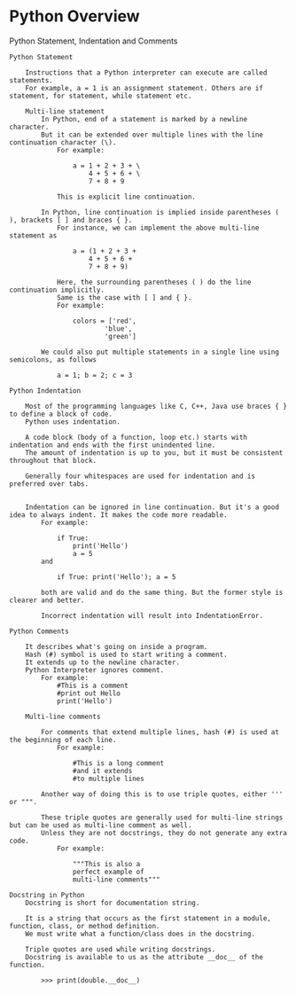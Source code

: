# Python Overview

Python Statement, Indentation and Comments

    Python Statement

        Instructions that a Python interpreter can execute are called statements.
        For example, a = 1 is an assignment statement. Others are if statement, for statement, while statement etc.

        Multi-line statement
            In Python, end of a statement is marked by a newline character.
            But it can be extended over multiple lines with the line continuation character (\).
                For example:

                    a = 1 + 2 + 3 + \
                        4 + 5 + 6 + \
                        7 + 8 + 9

                This is explicit line continuation.

            In Python, line continuation is implied inside parentheses ( ), brackets [ ] and braces { }.
                For instance, we can implement the above multi-line statement as

                    a = (1 + 2 + 3 +
                        4 + 5 + 6 +
                        7 + 8 + 9)

                Here, the surrounding parentheses ( ) do the line continuation implicitly.
                Same is the case with [ ] and { }.
                For example:

                    colors = ['red',
                            'blue',
                            'green']

            We could also put multiple statements in a single line using semicolons, as follows

                a = 1; b = 2; c = 3

    Python Indentation

        Most of the programming languages like C, C++, Java use braces { } to define a block of code.
        Python uses indentation.

        A code block (body of a function, loop etc.) starts with indentation and ends with the first unindented line.
        The amount of indentation is up to you, but it must be consistent throughout that block.

        Generally four whitespaces are used for indentation and is preferred over tabs.


        Indentation can be ignored in line continuation. But it's a good idea to always indent. It makes the code more readable.
            For example:

                if True:
                    print('Hello')
                    a = 5
            and

                if True: print('Hello'); a = 5

            both are valid and do the same thing. But the former style is clearer and better.

            Incorrect indentation will result into IndentationError.

    Python Comments

        It describes what's going on inside a program.
        Hash (#) symbol is used to start writing a comment.
        It extends up to the newline character.
        Python Interpreter ignores comment.
            For example:
                #This is a comment
                #print out Hello
                print('Hello')

        Multi-line comments

            For comments that extend multiple lines, hash (#) is used at the beginning of each line.
                For example:

                    #This is a long comment
                    #and it extends
                    #to multiple lines

            Another way of doing this is to use triple quotes, either ''' or """.

            These triple quotes are generally used for multi-line strings but can be used as multi-line comment as well.
            Unless they are not docstrings, they do not generate any extra code.
                For example:

                    """This is also a
                    perfect example of
                    multi-line comments"""

    Docstring in Python
        Docstring is short for documentation string.

        It is a string that occurs as the first statement in a module, function, class, or method definition.
        We must write what a function/class does in the docstring.

        Triple quotes are used while writing docstrings.
        Docstring is available to us as the attribute __doc__ of the function.

            >>> print(double.__doc__)